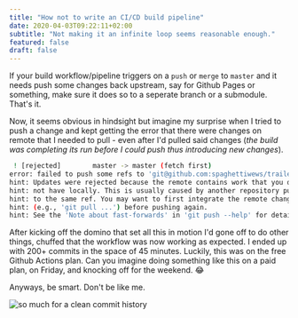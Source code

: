 ```yaml
---
title: "How not to write an CI/CD build pipeline"
date: 2020-04-03T09:22:11+02:00
subtitle: "Not making it an infinite loop seems reasonable enough."
featured: false
draft: false
---
```


If your build workflow/pipeline triggers on a `push` or `merge` to `master` and it needs push some changes back upstream, say for Github Pages or something, make sure it does so to a seperate branch or a submodule. That's it.

Now, it seems obvious in hindsight but imagine my surprise when I tried to push a change and kept getting the error that there were changes on remote that I needed to pull - even after I'd pulled said changes (_the build was completing its run before I could push thus introducing new changes_).

```bash
 ! [rejected]        master -> master (fetch first)
error: failed to push some refs to 'git@github.com:spaghettiwews/trailers.git'
hint: Updates were rejected because the remote contains work that you do
hint: not have locally. This is usually caused by another repository pushing
hint: to the same ref. You may want to first integrate the remote changes
hint: (e.g., 'git pull ...') before pushing again.
hint: See the 'Note about fast-forwards' in 'git push --help' for details.
```

After kicking off the domino that set all this in motion I'd gone off to do other things, chuffed that the workflow was now working as expected. I ended up with 200+ commits in the space of 45 minutes. Luckily, this was on the free Github Actions plan. Can you imagine doing something like this on a paid plan, on Friday, and knocking off for the weekend. 😂

Anyways, be smart. Don't be like me.

![so much for a clean commit history](/images/Screenshot_2020-04-03-spaghettiwews-trailers.png)
